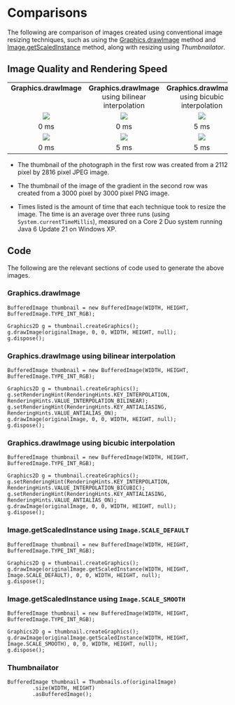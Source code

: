 # Comparisons #

The following are comparison of images created using conventional image resizing techniques, such as using the [Graphics.drawImage](http://download.oracle.com/javase/6/docs/api/java/awt/Graphics.html#drawImage(java.awt.Image,%20int,%20int,%20int,%20int,%20java.awt.image.ImageObserver)) method and [Image.getScaledInstance](http://download.oracle.com/javase/6/docs/api/java/awt/Image.html#getScaledInstance(int,%20int,%20int)) method, along with resizing using _Thumbnailator_.

## Image Quality and Rendering Speed ##

<table>
<tr align='center' valign='top'>
<td><b>Graphics.drawImage</b></td>
<td><b>Graphics.drawImage</b><br />using bilinear interpolation</td>
<td><b>Graphics.drawImage</b><br />using bicubic interpolation</td>
<td><b>Image.getScaledInstance</b><br />using <code>Image.SCALE_DEFAULT</code></td>
<td><b>Image.getScaledInstance</b><br />using <code>Image.SCALE_SMOOTH</code></td>
<td><b>Thumbnailator</b></td>
</tr>

<tr align='center'>
<td><img src='http://wiki.thumbnailator.googlecode.com/hg/img/comparison/compare-picture-drawImage.png' /></td>
<td><img src='http://wiki.thumbnailator.googlecode.com/hg/img/comparison/compare-picture-drawImageBilinear.png' /></td>
<td><img src='http://wiki.thumbnailator.googlecode.com/hg/img/comparison/compare-picture-drawImageBicubic.png' /></td>
<td><img src='http://wiki.thumbnailator.googlecode.com/hg/img/comparison/compare-picture-getScaledInstanceDefault.png' /></td>
<td><img src='http://wiki.thumbnailator.googlecode.com/hg/img/comparison/compare-picture-getScaledInstanceSmooth.png' /></td>
<td><img src='http://wiki.thumbnailator.googlecode.com/hg/img/comparison/compare-picture-thumbnailator.png' /></td>
</tr>
<tr align='center'>
<td>0 ms</td>
<td>0 ms</td>
<td>5 ms</td>
<td>422 ms</td>
<td>771 ms</td>
<td>94 ms</td>
</tr>

<tr align='center'>
<td><img src='http://wiki.thumbnailator.googlecode.com/hg/img/comparison/compare-drawImage.png' /></td>
<td><img src='http://wiki.thumbnailator.googlecode.com/hg/img/comparison/compare-drawImageBilinear.png' /></td>
<td><img src='http://wiki.thumbnailator.googlecode.com/hg/img/comparison/compare-drawImageBicubic.png' /></td>
<td><img src='http://wiki.thumbnailator.googlecode.com/hg/img/comparison/compare-getScaledInstanceDefault.png' /></td>
<td><img src='http://wiki.thumbnailator.googlecode.com/hg/img/comparison/compare-getScaledInstanceSmooth.png' /></td>
<td><img src='http://wiki.thumbnailator.googlecode.com/hg/img/comparison/compare-thumbnailator.png' /></td>
</tr>
<tr align='center'>
<td>0 ms</td>
<td>5 ms</td>
<td>5 ms</td>
<td>677 ms</td>
<td>1161 ms</td>
<td>235 ms</td>
</tr>
</table>

  * The thumbnail of the photograph in the first row was created from a 2112 pixel by 2816 pixel JPEG image.

  * The thumbnail of the image of the gradient in the second row was created from a 3000 pixel by 3000 pixel PNG image.

  * Times listed is the amount of time that each technique took to resize the image. The time is an average over three runs (using `System.currentTimeMillis`), measured on a Core 2 Duo system running Java 6 Update 21 on Windows XP.


## Code ##

The following are the relevant sections of code used to generate the above images.

### Graphics.drawImage ###
```
BufferedImage thumbnail = new BufferedImage(WIDTH, HEIGHT, BufferedImage.TYPE_INT_RGB);
		
Graphics2D g = thumbnail.createGraphics();
g.drawImage(originalImage, 0, 0, WIDTH, HEIGHT, null);
g.dispose();
```

### Graphics.drawImage using bilinear interpolation ###
```
BufferedImage thumbnail = new BufferedImage(WIDTH, HEIGHT, BufferedImage.TYPE_INT_RGB);
		
Graphics2D g = thumbnail.createGraphics();
g.setRenderingHint(RenderingHints.KEY_INTERPOLATION, RenderingHints.VALUE_INTERPOLATION_BILINEAR);
g.setRenderingHint(RenderingHints.KEY_ANTIALIASING, RenderingHints.VALUE_ANTIALIAS_ON);
g.drawImage(originalImage, 0, 0, WIDTH, HEIGHT, null);
g.dispose();
```

### Graphics.drawImage using bicubic interpolation ###
```
BufferedImage thumbnail = new BufferedImage(WIDTH, HEIGHT, BufferedImage.TYPE_INT_RGB);
		
Graphics2D g = thumbnail.createGraphics();
g.setRenderingHint(RenderingHints.KEY_INTERPOLATION, RenderingHints.VALUE_INTERPOLATION_BICUBIC);
g.setRenderingHint(RenderingHints.KEY_ANTIALIASING, RenderingHints.VALUE_ANTIALIAS_ON);
g.drawImage(originalImage, 0, 0, WIDTH, HEIGHT, null);
g.dispose();
```

### Image.getScaledInstance using `Image.SCALE_DEFAULT` ###
```
BufferedImage thumbnail = new BufferedImage(WIDTH, HEIGHT, BufferedImage.TYPE_INT_RGB);
		
Graphics2D g = thumbnail.createGraphics();
g.drawImage(originalImage.getScaledInstance(WIDTH, HEIGHT, Image.SCALE_DEFAULT), 0, 0, WIDTH, HEIGHT, null);
g.dispose();
```

### Image.getScaledInstance using `Image.SCALE_SMOOTH` ###
```
BufferedImage thumbnail = new BufferedImage(WIDTH, HEIGHT, BufferedImage.TYPE_INT_RGB);
		
Graphics2D g = thumbnail.createGraphics();
g.drawImage(originalImage.getScaledInstance(WIDTH, HEIGHT, Image.SCALE_SMOOTH), 0, 0, WIDTH, HEIGHT, null);
g.dispose();
```

### Thumbnailator ###
```
BufferedImage thumbnail = Thumbnails.of(originalImage)
        .size(WIDTH, HEIGHT)
        .asBufferedImage();
```